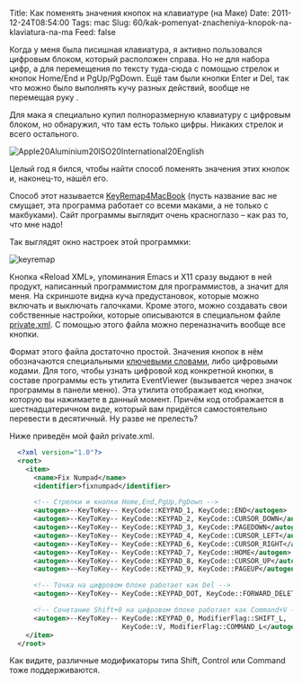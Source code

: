 Title: Как поменять значения кнопок на клавиатуре (на Маке)
Date: 2011-12-24T08:54:00
Tags: mac
Slug: 60/kak-pomenyat-znacheniya-knopok-na-klaviatura-na-ma
Feed: false

Когда у меня была писишная клавиатура, я активно пользовался цифровым блоком, который расположен справа. Но не для набора цифр, а для перемещения по тексту туда-сюда с помощью стрелок и кнопок Home/End и PgUp/PgDown. Ещё там были кнопки Enter и Del, так что можно было выполнять кучу разных действий, вообще не перемещая руку .

Для мака я специально купил полноразмерную клавиатуру с цифровым блоком, но обнаружил, что там есть только цифры. Никаких стрелок и всего остального.

![Apple20Aluminium20ISO20International20English](/images/Apple20Aluminium20ISO20International20English.png)

Целый год я бился, чтобы найти способ поменять значения этих кнопок и, наконец-то, нашёл его.

Способ этот называется [KeyRemap4MacBook](http://pqrs.org/macosx/keyremap4macbook/index.html) (пусть название вас не смущает, эта программа работает со всеми маками, а не только с макбуками). Сайт программы выглядит очень красноглазо – как раз то, что мне надо!

Так выглядят окно настроек этой программки:

![keyremap](/images/keyremap.png)

Кнопка «Reload XML», упоминания Emacs и X11 сразу выдают в ней продукт, написанный программистом для программистов, а значит для меня. На скриншоте видна куча предустановок, которые можно включать и выключать галочками. Кроме этого, можно создавать свои собственные настройки, которые описываются в специальном файле [private.xml](http://pqrs.org/macosx/keyremap4macbook/xml.html). С помощью этого файла можно переназначить вообще все кнопки.

Формат этого файла достаточно простой. Значения кнопок в нём обозначаются специальными [ключевыми словами](https://github.com/tekezo/KeyRemap4MacBook/blob/master/src/core/bridge/keycode/data/KeyCode.data), либо цифровыми кодами. Для того, чтобы узнать цифровой код конкретной кнопки, в составе программы есть утилита EventViewer (вызывается через значок программы в панели меню). Эта утилита отображает код кнопки, которую вы нажимаете в данный момент. Причём код отображается в шестнадцатеричном виде, который вам придётся самостоятельно перевести в десятичный. Ну разве не прелесть?

Ниже приведён мой файл private.xml.

```xml
  <?xml version="1.0"?>
  <root>
    <item>
      <name>Fix Numpad</name>
      <identifier>fixnumpad</identifier>

      <!-- Стрелки и кнопки Home,End,PgUp,PgDown -->
      <autogen>--KeyToKey-- KeyCode::KEYPAD_1, KeyCode::END</autogen>
      <autogen>--KeyToKey-- KeyCode::KEYPAD_2, KeyCode::CURSOR_DOWN</autogen>
      <autogen>--KeyToKey-- KeyCode::KEYPAD_3, KeyCode::PAGEDOWN</autogen>
      <autogen>--KeyToKey-- KeyCode::KEYPAD_4, KeyCode::CURSOR_LEFT</autogen>
      <autogen>--KeyToKey-- KeyCode::KEYPAD_6, KeyCode::CURSOR_RIGHT</autogen>
      <autogen>--KeyToKey-- KeyCode::KEYPAD_7, KeyCode::HOME</autogen>
      <autogen>--KeyToKey-- KeyCode::KEYPAD_8, KeyCode::CURSOR_UP</autogen>
      <autogen>--KeyToKey-- KeyCode::KEYPAD_9, KeyCode::PAGEUP</autogen>

      <!-- Точка на цифровом блоке работает как Del -->
      <autogen>--KeyToKey-- KeyCode::KEYPAD_DOT, KeyCode::FORWARD_DELETE</autogen>

      <!-- Сочетание Shift+0 на цифровом блоке работает как Command+V -->
      <autogen>--KeyToKey-- KeyCode::KEYPAD_0, ModifierFlag::SHIFT_L,
                            KeyCode::V, ModifierFlag::COMMAND_L</autogen>
    </item>
  </root>
```

Как видите, различные модификаторы типа Shift, Control или Command тоже поддерживаются.
